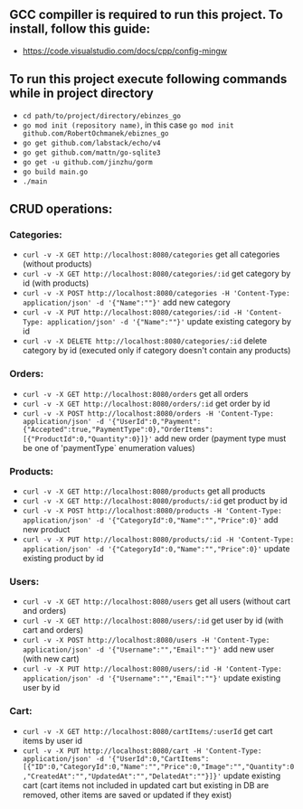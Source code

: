 ## GCC compiller is required to run this project. To install, follow this guide:
- https://code.visualstudio.com/docs/cpp/config-mingw

## To run this project execute following commands while in project directory

- `cd path/to/project/directory/ebinzes_go`
- `go mod init (repository name)`, in this case `go mod init github.com/RobertOchmanek/ebiznes_go`
- `go get github.com/labstack/echo/v4`
- `go get github.com/mattn/go-sqlite3`
- `go get -u github.com/jinzhu/gorm`
- `go build main.go`
- `./main`

## CRUD operations:

### Categories:
- `curl -v -X GET http://localhost:8080/categories` get all categories (without products)
- `curl -v -X GET http://localhost:8080/categories/:id` get category by id (with products)
- `curl -v -X POST http://localhost:8080/categories -H 'Content-Type: application/json' -d '{"Name":""}'` add new category
- `curl -v -X PUT http://localhost:8080/categories/:id -H 'Content-Type: application/json' -d '{"Name":""}'` update existing category by id
- `curl -v -X DELETE http://localhost:8080/categories/:id` delete category by id (executed only if category doesn't contain any products)

### Orders:
- `curl -v -X GET http://localhost:8080/orders` get all orders
- `curl -v -X GET http://localhost:8080/orders/:id` get order by id
- `curl -v -X POST http://localhost:8080/orders -H 'Content-Type: application/json' -d '{"UserId":0,"Payment":{"Accepted":true,"PaymentType":0},"OrderItems":[{"ProductId":0,"Quantity":0}]}'` add new order (payment type must be one of 'paymentType` enumeration values)

### Products:
- `curl -v -X GET http://localhost:8080/products` get all products
- `curl -v -X GET http://localhost:8080/products/:id` get product by id
- `curl -v -X POST http://localhost:8080/products -H 'Content-Type: application/json' -d '{"CategoryId":0,"Name":"","Price":0}'` add new product
- `curl -v -X PUT http://localhost:8080/products/:id -H 'Content-Type: application/json' -d '{"CategoryId":0,"Name":"","Price":0}'` update existing product by id

### Users:
- `curl -v -X GET http://localhost:8080/users` get all users (without cart and orders)
- `curl -v -X GET http://localhost:8080/users/:id` get user by id (with cart and orders)
- `curl -v -X POST http://localhost:8080/users -H 'Content-Type: application/json' -d '{"Username":"","Email":""}'` add new user (with new cart)
- `curl -v -X PUT http://localhost:8080/users/:id -H 'Content-Type: application/json' -d '{"Username":"","Email":""}'` update existing user by id

### Cart:
- `curl -v -X GET http://localhost:8080/cartItems/:userId` get cart items by user id
- `curl -v -X PUT http://localhost:8080/cart -H 'Content-Type: application/json' -d '{"UserId":0,"CartItems":[{"ID":0,"CategoryId":0,"Name":"","Price":0,"Image":"","Quantity":0,"CreatedAt":"","UpdatedAt":"","DelatedAt":""}]}'` update existing cart (cart items not included in updated cart but existing in DB are removed, other items are saved or updated if they exist)